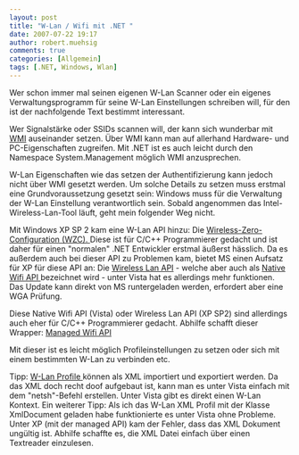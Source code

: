 ```yaml
---
layout: post
title: "W-Lan / Wifi mit .NET "
date: 2007-07-22 19:17
author: robert.muehsig
comments: true
categories: [Allgemein]
tags: [.NET, Windows, Wlan]
---
```

Wer schon immer mal seinen eigenen W-Lan Scanner oder ein eigenes Verwaltungsprogramm für seine W-Lan Einstellungen schreiben will, für den ist der nachfolgende Text bestimmt interessant.

Wer Signalstärke oder SSIDs scannen will, der kann sich wunderbar mit <a href="http://code-inside.de/blog/nachschlagewerk/system-management/" title="Code-Inside: System.Management">WMI</a> auseinander setzen. Über WMI kann man auf allerhand Hardware- und PC-Eigenschaften zugreifen. Mit .NET ist es auch leicht durch den Namespace System.Management möglich WMI anzusprechen.

W-Lan Eigenschaften wie das setzen der Authentifizierung kann jedoch nicht über WMI gesetzt werden. Um solche Details zu setzen muss erstmal eine Grundvoraussetzung gesetzt sein: Windows muss für die Verwaltung der W-Lan Einstellung verantwortlich sein. Sobald angenommen das Intel-Wireless-Lan-Tool läuft, geht mein folgender Weg nicht.

Mit Windows XP SP 2 kam eine W-Lan API hinzu: Die <a target="_blank" href="http://msdn2.microsoft.com/en-us/library/ms706593.aspx" title="MSDN Wireless Zero Configuration (WZC)">Wireless-Zero-Configuration (WZC). </a>Diese ist für C/C++ Programmierer gedacht und ist daher für einen "normalen" .NET Entwickler erstmal äußerst hässlich. Da es außerdem auch bei dieser API zu Problemen kam, bietet MS einen Aufsatz für XP für diese API an: Die <a target="_blank" href="http://www.microsoft.com/downloads/details.aspx?FamilyID=52a43bab-dc4e-413f-ac71-158efd1ada50&amp;DisplayLang=en" title="MS Download Wireless Lan API">Wireless Lan API</a> - welche aber auch als <a target="_blank" href="http://msdn2.microsoft.com/en-us/library/ms706556.aspx" title="MSDN Native Wifi API">Native Wifi API </a>bezeichnet wird - unter Vista hat es allerdings mehr funktionen.
Das Update kann direkt von MS runtergeladen werden, erfordert aber eine WGA Prüfung.

Diese Native Wifi API (Vista) oder Wireless Lan API (XP SP2) sind allerdings auch eher für C/C++ Programmierer gedacht. Abhilfe schafft dieser Wrapper: <a target="_blank" href="http://www.codeplex.com/managedwifi" title="Codeplex Managed Wifi API">Managed Wifi API</a>

Mit dieser ist es leicht möglich Profileinstellungen zu setzen oder sich mit einem bestimmten W-Lan zu verbinden etc.

Tipp: <a target="_blank" href="http://msdn2.microsoft.com/en-us/library/aa369853.aspx" title="MSDN W-Lan Profiles">W-Lan Profile </a>können als XML importiert und exportiert werden. Da das XML doch recht doof aufgebaut ist, kann man es unter Vista einfach mit dem "netsh"-Befehl erstellen. Unter Vista gibt es direkt einen W-Lan Kontext.
Ein weiterer Tipp: Als ich das W-Lan XML Profil mit der Klasse XmlDocument geladen habe funktionierte es unter Vista ohne Probleme. Unter XP (mit der managed API) kam der Fehler, dass das XML Dokument ungültig ist. Abhilfe schaffte es, die XML Datei einfach über einen Textreader einzulesen.
